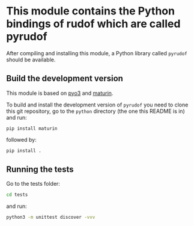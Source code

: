 # This module contains the Python bindings of rudof which are called pyrudof

After compiling and installing this module, a Python library  called `pyrudof` should be available.  

## Build the development version

This module is based on [pyo3](https://pyo3.rs/) and [maturin](https://www.maturin.rs/).

To build and install the development version of `pyrudof` you need to clone this git repository, go to the `python` directory (the one this README is in) and run:

```
pip install maturin
```

followed by:

```sh
pip install .
```

## Running the tests

Go to the tests folder: 

```sh
cd tests
```

and run: 

```sh
python3 -m unittest discover -vvv
```